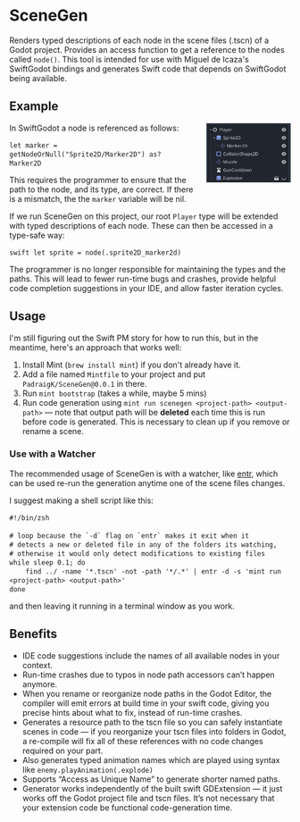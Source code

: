 # SceneGen

Renders typed descriptions of each node in the scene files (.tscn) of a Godot project. Provides an access function to get a reference to the nodes called `node()`. This tool is intended for use with Miguel de Icaza's SwiftGodot bindings and generates Swift code that depends on SwiftGodot being available. 

## Example

<img src="https://raw.githubusercontent.com/PadraigK/SceneGen/main/Images/playerscene.png" alt="A Node Tree in Godot" width="30%" align="right" style="padding-left: 20px; padding-bottom: 20px">

In SwiftGodot a node is referenced as follows: 

```
let marker = getNodeOrNull("Sprite2D/Marker2D") as? Marker2D
```

This requires the programmer to ensure that the path to the node, and its type, are correct. If there is a mismatch, the the `marker` variable will be nil. 

If we run SceneGen on this project, our root `Player` type will be extended with typed descriptions of each node. These can then be accessed in a type-safe way: 

```
swift let sprite = node(.sprite2D_marker2d)
```

The programmer is no longer responsible for maintaining the types and the paths. This will lead to fewer run-time bugs and crashes, provide helpful code completion suggestions in your IDE, and allow faster iteration cycles.

## Usage 
I'm still figuring out the Swift PM story for how to run this, but in the meantime, here's an approach that works well:

1. Install Mint (`brew install mint`) if you don't already have it.
2. Add a file named `Mintfile` to your project and put `PadraigK/SceneGen@0.0.1` in there.
3. Run `mint bootstrap` (takes a while, maybe 5 mins)
4. Run code generation using `mint run scenegen <project-path> <output-path>` — note that output path will be **deleted** each time this is run before code is generated. This is necessary to clean up if you remove or rename a scene.

### Use with a Watcher 

The recommended usage of SceneGen is with a watcher, like [entr](https://github.com/eradman/entr), which can be used re-run the generation anytime one of the scene files changes. 

I suggest making a shell script like this:

```
#!/bin/zsh

# loop because the `-d` flag on `entr` makes it exit when it 
# detects a new or deleted file in any of the folders its watching,
# otherwise it would only detect modifications to existing files
while sleep 0.1; do
	find ../ -name '*.tscn' -not -path '*/.*' | entr -d -s 'mint run <project-path> <output-path>'
done
```

and then leaving it running in a terminal window as you work.

## Benefits
* IDE code suggestions include the names of all available nodes in your context.
* Run-time crashes due to typos in node path accessors can’t happen anymore.
* When you rename or reorganize node paths in the Godot Editor, the compiler will emit errors at build time in your swift code, giving you precise hints about what to fix, instead of run-time crashes.
* Generates a resource path to the tscn file so you can safely instantiate scenes in code — if you reorganize your tscn files into folders in Godot, a re-compile will fix all of these references with no code changes required on your part.
* Also generates typed animation names which are played using syntax like `enemy.playAnimation(.explode)`
* Supports “Access as Unique Name” to generate shorter named paths.
* Generator works independently of the built swift GDExtension — it just works off the Godot project file and tscn files. It’s not necessary that your extension code be functional code-generation time.


